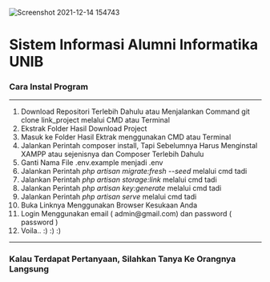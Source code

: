 ![Screenshot 2021-12-14 154743](https://user-images.githubusercontent.com/58359912/145964419-3639e0f9-9351-4600-a6a3-da9c99fafb73.png)

<h1>Sistem Informasi Alumni Informatika UNIB</h1>

<h3>Cara Instal Program</h3>
<hr>
<ol>
    <li>Download Repositori Terlebih Dahulu atau Menjalankan Command git clone link_project melalui CMD atau Terminal</li>
    <li>Ekstrak Folder Hasil Download Project</li>
    <li>Masuk ke Folder Hasil Ektrak menggunakan CMD atau Terminal</li>
    <li>Jalankan Perintah composer install, Tapi Sebelumnya Harus Menginstal XAMPP atau sejenisnya dan Composer Terlebih Dahulu</li>
    <li>Ganti Nama File .env.example menjadi .env</li>
    <li>Jalankan Perintah <i>php artisan migrate:fresh --seed</i> melalui cmd tadi</li>
    <li>Jalankan Perintah <i>php artisan storage:link</i> melalui cmd tadi</li>
    <li>Jalankan Perintah <i>php artisan key:generate</i> melalui cmd tadi</li>
    <li>Jalankan Perintah <i>php artisan serve</i> melalui cmd tadi</li>
    <li>Buka Linknya Menggunakan Browser Kesukaan Anda</li>
    <li>Login Menggunakan email ( admin@gmail.com) dan password ( password )</li>
    <li>Voila.. :) :) :)</li>
</ol>
<hr>
<h3>Kalau Terdapat Pertanyaan, Silahkan Tanya Ke Orangnya Langsung</h3>

